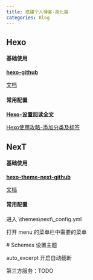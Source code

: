 ```yaml
---
title: 搭建个人博客-美化篇
categories: Blog
---
```




## Hexo



#### 基础使用

**[ hexo-github](https://github.com/hexojs/hexo)**

[文档](https://hexo.io/zh-cn/docs/)



#### 常用配置

**[Hexo-设置阅读全文](https://www.jianshu.com/p/78c218f9d1e7)**

[Hexo使用攻略-添加分类及标签](https://linlif.github.io/2017/05/27/Hexo使用攻略-添加分类及标签/)



## NexT



#### 基础使用

**[ hexo-theme-next-github](https://github.com/theme-next/hexo-theme-next)**

[文档](http://theme-next.iissnan.com/getting-started.html)



#### 常用配置

进入 \themes\next\\_config.yml

打开 menu 的菜单栏中需要的菜单

\# Schemes 设置主题

auto_excerpt 开启自动截断

第三方服务：TODO